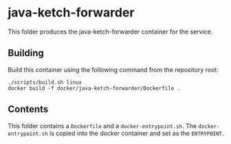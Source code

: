 # java-ketch-forwarder

This folder produces the java-ketch-forwarder container for the service.

## Building

Build this container using the following command from the repository root:

```shell
./scripts/build.sh linux
docker build -f docker/java-ketch-forwarder/Dockerfile .
```

## Contents

This folder contains a `Dockerfile` and a `docker-entrypoint.sh`. The `docker-entrypoint.sh` is copied into the docker
container and set as the `ENTRYPOINT`.
